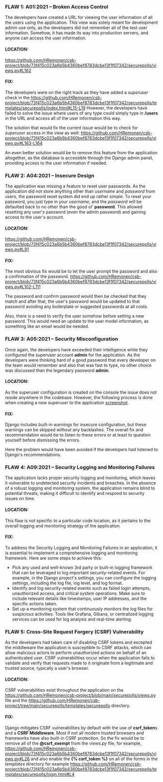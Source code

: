 ### FLAW 1: A01:2021 – Broken Access Control

The developers have created a URL for viewing the user information of all the users using the application. This view was solely meant for development admin use only, as the developers did not remember all of the test user information. Somehow, it has made its way into production servers, and anyone can access the user information.

#### LOCATION:

https://github.com/HRemonen/csb-project/blob/73f415c023a6b5b4360bef8783dcbe13f1f07342/securepolls/views.py#L162

#### FIX:

The developers were on the right track as they have added a *superuser* check in the https://github.com/HRemonen/csb-project/blob/73f415c023a6b5b4360bef8783dcbe13f1f07342/securepolls/templates/securepolls/index.html#L15-L19
However, the developers have failed to solve the issue where users of any type could simply type in **/users** in the URL and access all of the user information this way.

The solution that would fix the current issue would be to check for *superuser* access in the view as well: https://github.com/HRemonen/csb-project/blob/73f415c023a6b5b4360bef8783dcbe13f1f07342/securepolls/views.py#L163-L164

An even better solution would be to remove this feature from the application altogether, as the database is accessible through the Django admin panel, providing access to the user information if needed.

### FLAW 2: A04:2021 – Insecure Design

The application was missing a feature to reset user passwords. As the application did not store anything other than *username* and *password* from users, the password reset system did end up rather simple. To reset your password, you just type in your *username*, and the *password* will be defaulted back to no other than the good ol' **password**. This allowed resetting any user's password (even the admin password) and gaining access to the user's account.

#### LOCATION:

https://github.com/HRemonen/csb-project/blob/73f415c023a6b5b4360bef8783dcbe13f1f07342/securepolls/views.py#L91

#### FIX:

The most obvious fix would be to let the user prompt the password and also a confirmation of the password. https://github.com/HRemonen/csb-project/blob/73f415c023a6b5b4360bef8783dcbe13f1f07342/securepolls/views.py#L102-L111

The password and confirm password would then be checked that they match and after that, the user's password would be updated to that password avoiding any boilerplate or suggested passwords at all costs.

Also, there is a need to verify the user somehow before setting a new password. This would need an update to the user model information, as something like an email would be needed.

### FLAW 3: A05:2021 – Security Misconfiguration

Once again, the developers have exceeded their intelligence while they configured the superuser account **admin** for the application. As the developers were thinking hard of a good password that every developer on the team would remember and also that was fast to type, no other choice was discussed than the legendary password **admin**.

#### LOCATION:

As the superuser configuration is created on the console the issue does not reside anywhere in the codebase. However, the following process is done when creating a new superuser to the application [screenshot](admin_conf.png).

#### FIX:

Django includes built-in warnings for insecure configuration, but these warnings can be skipped without any backlashes. The overall fix and recommendation would be to listen to these errors or at least to question yourself before dismissing the errors.

Here the problem would have been avoided if the developers had listened to Django's recommendations.

### FLAW 4: A09:2021 – Security Logging and Monitoring Failures

The application lacks proper security logging and monitoring, which leaves it vulnerable to undetected security incidents and breaches. In the absence of a robust logging and monitoring system, the application remains blind to potential threats, making it difficult to identify and respond to security issues on time.

#### LOCATION:

This flaw is not specific to a particular code location, as it pertains to the overall logging and monitoring strategy of the application.

#### FIX:
To address the Security Logging and Monitoring Failures in an application, it is essential to implement a comprehensive logging and monitoring framework. Here are some steps to achieve this:
- Pick any used and well-known 3rd party or built-in logging framework that can be leveraged to log important security-related events. For example, in the Django project's settings, you can configure the logging settings, including the log file, log level, and log format.
- Identify and log security-related events such as failed login attempts, unauthorized access, and critical system operations. Make sure to include relevant details like timestamps, user IP addresses, and the specific actions taken.
- Set up a monitoring system that continuously monitors the log files for suspicious activities. Tools like Grafana, Gibana, or centralized logging services can be used for log analysis and real-time alerting.

### FLAW 5: Cross-Site Request Forgery (CSRF) Vulnerability
As the developers had taken care of disabling CSRF tokens and excepted the middleware the application is susceptible to CSRF attacks, which can allow malicious actors to perform unauthorized actions on behalf of an authenticated user. CSRF vulnerabilities occur when the application fails to validate and verify that requests made to it originate from a legitimate and trusted source, typically a user's browser.

#### LOCATION:
CSRF vulnerabilities exist throughout the application on the https://github.com/HRemonen/csb-project/blob/main/securepolls/views.py file and the https://github.com/HRemonen/csb-project/tree/main/securepolls/templates/securepolls directory.

#### FIX:
Django mitigates CSRF vulnerabilities by default with the use of **csrf_token**s and a **CSRF Middleware**. Most if not all modern trusted browsers and frameworks have also built-in CSRF protection. So the fix would be to remove all of the **@csrf_exempt** from the *views.py* file, for example, https://github.com/HRemonen/csb-project/blob/73f415c023a6b5b4360bef8783dcbe13f1f07342/securepolls/views.py#L26 and also enable the **{% csrf_token %}** on all of the forms in the *templates* directory for example https://github.com/HRemonen/csb-project/blob/73f415c023a6b5b4360bef8783dcbe13f1f07342/securepolls/templates/securepolls/login.html#L4

